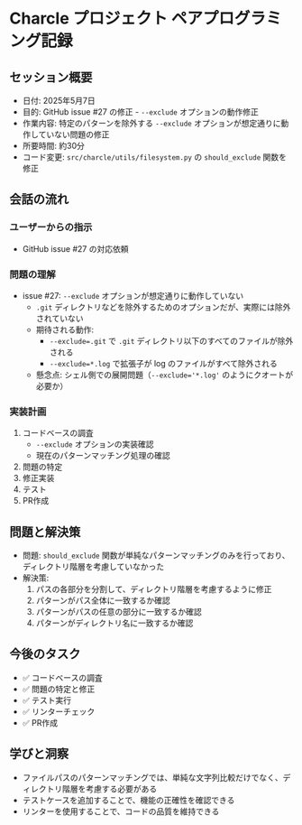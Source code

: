 # Charcle プロジェクト ペアプログラミング記録

## セッション概要
- 日付: 2025年5月7日
- 目的: GitHub issue #27 の修正 - `--exclude` オプションの動作修正
- 作業内容: 特定のパターンを除外する `--exclude` オプションが想定通りに動作していない問題の修正
- 所要時間: 約30分
- コード変更: `src/charcle/utils/filesystem.py` の `should_exclude` 関数を修正

## 会話の流れ

### ユーザーからの指示
- GitHub issue #27 の対応依頼

### 問題の理解
- issue #27: `--exclude` オプションが想定通りに動作していない
  - `.git` ディレクトリなどを除外するためのオプションだが、実際には除外されていない
  - 期待される動作:
    - `--exclude=.git` で `.git` ディレクトリ以下のすべてのファイルが除外される
    - `--exclude=*.log` で拡張子が log のファイルがすべて除外される
  - 懸念点: シェル側での展開問題（`--exclude='*.log'` のようにクオートが必要か）

### 実装計画
1. コードベースの調査
   - `--exclude` オプションの実装確認
   - 現在のパターンマッチング処理の確認
2. 問題の特定
3. 修正実装
4. テスト
5. PR作成

## 問題と解決策
- 問題: `should_exclude` 関数が単純なパターンマッチングのみを行っており、ディレクトリ階層を考慮していなかった
- 解決策:
  1. パスの各部分を分割して、ディレクトリ階層を考慮するように修正
  2. パターンがパス全体に一致するか確認
  3. パターンがパスの任意の部分に一致するか確認
  4. パターンがディレクトリ名に一致するか確認

## 今後のタスク
- ✅ コードベースの調査
- ✅ 問題の特定と修正
- ✅ テスト実行
- ✅ リンターチェック
- ✅ PR作成

## 学びと洞察
- ファイルパスのパターンマッチングでは、単純な文字列比較だけでなく、ディレクトリ階層を考慮する必要がある
- テストケースを追加することで、機能の正確性を確認できる
- リンターを使用することで、コードの品質を維持できる
